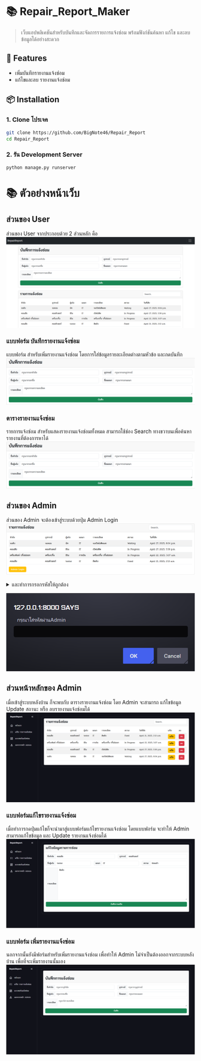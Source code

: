 # 📚 Repair_Report_Maker

> เว็บแอปพลิเคชันสำหรับบันทึกและจัดการรายการแจ้งซ่อม พร้อมฟังก์ชันค้นหา แก้ไข และลบข้อมูลได้อย่างสะดวก

## 🚀 Features

- เพิ่มบันทึกรายงานแจ้งซ่อม
- แก้ไขและลบ รายงานแจ้งซ่อม


## 📦 Installation

### 1. Clone โปรเจค
```bash
git clone https://github.com/BigNote46/Repair_Report
cd Repair_Report
```
### 2. รัน Development Server
```bash
python manage.py runserver
```

# 📚 ตัวอย่างหน้าเว็บ

## ส่วนของ User
ส่วนของ User จากประกอบด้วย 2 ส่วนหลัก คือ
![ข้อความอธิบายรูป](Readme_Img/Screenshot1.png)

### แบบฟอร์ม บันทึกรายงานแจ้งซ่อม
แบบฟอร์ม สำหรับเพิ่มรายงานแจ้งซ่อม โดยการใส่ข้อมูลรายละเอียดต่างตามหัวข้อ และกดบันทึก
![แบบฟอร์ม บันทึกรายงานแจ้งซ่อม](Readme_Img/Screenshot2.png)

### ตารางรายงานแจ้งซ่อม
รายการแจ้งซ่อม สำหรับแสดงรายงานแจ้งซ่อมทั้งหมด สามารถใช้ช่อง Search ทางขวาบนเพื่อค้นหารายงานที่ต้องการหาได้
![ตารางรายงานแจ้งซ่อม](Readme_Img/Screenshot2.png)

## ส่วนของ Admin
ส่วนของ Admin จะต้องเข้าสู่ระบบด้วยปุ่ม Admin Login 
![วิธีเข้าหน้าAdmin](Readme_Img/Screenshot3.png)
<details>
  <summary>และทำการกรอกรหัสให้ถูกต้อง</summary>(1234)
</details>

![ตารางรายงานแจ้งซ่อมของ Admin](Readme_Img/Screenshot4.png)

## ส่วนหน้าหลักของ Admin
เมื่อเข้าสู่ระบบหลังบ้าน ก็จะพบกับ ตารางรายงานแจ้งซ่อม โดย Admin จะสามารถ แก้ไขข้อมูล Update สถานะ หรือ ลบรายงานแจ้งซ่อมได้
![ตารางรายงานแจ้งซ่อมของ Admin](Readme_Img/Screenshot5.png)
### แบบฟอร์มแก้ไขรายงานแจ้งซ่อม
เมื่อทำการกดปุ่มแก้ไขก็จะนำมาสู่แบบฟอร์มแก้ไขรายงานแจ้งซ่อม
โดยแบบฟอร์ม จะทำให้ Admin สามารถแก้ไขข้อมูล และ Update รายงานแจ้งซ่อมได้
![แบบฟอร์มแก้ไขข้อมูลรายงานแจ้งซ่อม Admin](Readme_Img/Screenshot6.png)
### แบบฟอร์ม เพิ่มรายงานแจ้งซ่อม
นอกจากนั้นยังมีฟอร์มสำหรับเพิ่มรายงานแจ้งซ่อม เพื่อทำให้ Admin ไม่จำเป็นต้องออกจากระบบหลังบ้าน เพื่อที่จะเพิ่มรายงานนั้นเอง
![แบบฟอร์มแก้ไขข้อมูลรายงานแจ้งซ่อม Admin](Readme_Img/Screenshot7.png)
